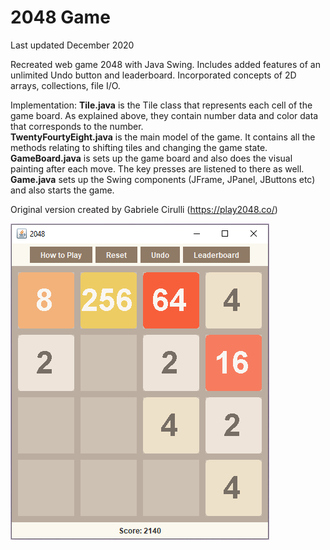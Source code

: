 # 2048 Game
Last updated December 2020

Recreated web game 2048 with Java Swing. Includes added features of an unlimited Undo button and leaderboard. Incorporated concepts of 2D arrays, collections, file I/O.

Implementation:
**Tile.java** is the Tile class that represents each cell of the game board. As explained above, they contain number data and color data that corresponds to the number.          
**TwentyFourtyEight.java** is the main model of the game. It contains all the methods relating to shifting tiles and changing the game state.
**GameBoard.java** is sets up the game board and also does the visual painting after each move. The key presses are listened to there as well.
**Game.java** sets up the Swing components (JFrame, JPanel, JButtons etc) and also starts the game.


Original version created by Gabriele Cirulli (https://play2048.co/)

![game demo](Demo.png)
